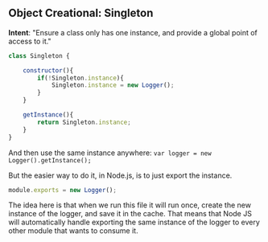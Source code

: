 ## Object Creational: Singleton

**Intent**: "Ensure a class only has one instance, and provide a global point of access to it."

```js
class Singleton {

    constructor(){
        if(!Singleton.instance){
            Singleton.instance = new Logger();
        }
    }

    getInstance(){
        return Singleton.instance;
    }
}
```

And then use the same instance anywhere:
`var logger = new Logger().getInstance();`

But the easier way to do it, in Node.js, is to just export the instance.

```js
module.exports = new Logger();
```

 The idea here is that when we run this file it will run once, create the new instance of the logger, and save it in the cache. That means that Node JS will automatically handle exporting the same instance of the logger to every other module that wants to consume it. 